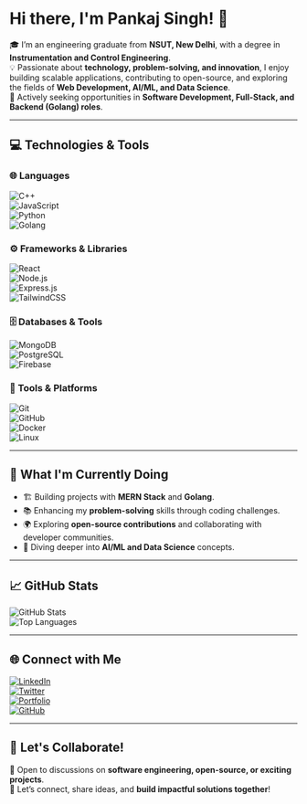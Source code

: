 # Hi there, I'm Pankaj Singh! 👋  

🎓 I’m an engineering graduate from **NSUT, New Delhi**, with a degree in **Instrumentation and Control Engineering**.  
💡 Passionate about **technology, problem-solving, and innovation**, I enjoy building scalable applications, contributing to open-source, and exploring the fields of **Web Development, AI/ML, and Data Science**.  
🚀 Actively seeking opportunities in **Software Development, Full-Stack, and Backend (Golang) roles**.  

---

## 💻 Technologies & Tools  

### 🌐 Languages  
![C++](https://img.shields.io/badge/C++-00599C?style=for-the-badge&logo=cplusplus&logoColor=white)  
![JavaScript](https://img.shields.io/badge/JavaScript-FFD43B?style=for-the-badge&logo=javascript&logoColor=black)  
![Python](https://img.shields.io/badge/Python-3776AB?style=for-the-badge&logo=python&logoColor=white)  
![Golang](https://img.shields.io/badge/Go-00ADD8?style=for-the-badge&logo=go&logoColor=white)  

### ⚙️ Frameworks & Libraries  
![React](https://img.shields.io/badge/React-20232A?style=for-the-badge&logo=react&logoColor=61DAFB)  
![Node.js](https://img.shields.io/badge/Node.js-339933?style=for-the-badge&logo=node.js&logoColor=white)  
![Express.js](https://img.shields.io/badge/Express.js-404D59?style=for-the-badge)  
![TailwindCSS](https://img.shields.io/badge/Tailwind_CSS-38B2AC?style=for-the-badge&logo=tailwind-css&logoColor=white)  

### 🗄️ Databases & Tools  
![MongoDB](https://img.shields.io/badge/MongoDB-4EA94B?style=for-the-badge&logo=mongodb&logoColor=white)  
![PostgreSQL](https://img.shields.io/badge/PostgreSQL-316192?style=for-the-badge&logo=postgresql&logoColor=white)  
![Firebase](https://img.shields.io/badge/Firebase-ffca28?style=for-the-badge&logo=firebase&logoColor=black)  

### 🔧 Tools & Platforms  
![Git](https://img.shields.io/badge/Git-F05033?style=for-the-badge&logo=git&logoColor=white)  
![GitHub](https://img.shields.io/badge/GitHub-100000?style=for-the-badge&logo=github&logoColor=white)  
![Docker](https://img.shields.io/badge/Docker-2496ED?style=for-the-badge&logo=docker&logoColor=white)  
![Linux](https://img.shields.io/badge/Linux-FCC624?style=for-the-badge&logo=linux&logoColor=black)  

---

## 🚀 What I'm Currently Doing  
- 🏗️ Building projects with **MERN Stack** and **Golang**.  
- 📚 Enhancing my **problem-solving** skills through coding challenges.  
- 🌍 Exploring **open-source contributions** and collaborating with developer communities.  
- 🤖 Diving deeper into **AI/ML and Data Science** concepts.  

---

## 📈 GitHub Stats  
![GitHub Stats](https://github-readme-stats.vercel.app/api?username=pankaj-2503&show_icons=true&theme=radical)  
![Top Languages](https://github-readme-stats.vercel.app/api/top-langs/?username=pankaj-2503&layout=compact&theme=radical)  

---

## 🌐 Connect with Me  
[![LinkedIn](https://img.shields.io/badge/LinkedIn-0077B5?style=for-the-badge&logo=linkedin&logoColor=white)](https://www.linkedin.com/in/pankaj-singh-906790225/)  
[![Twitter](https://img.shields.io/badge/Twitter-1DA1F2?style=for-the-badge&logo=twitter&logoColor=white)](https://twitter.com/pankajpj3103)  
[![Portfolio](https://img.shields.io/badge/Portfolio-Website-ff69b4?style=for-the-badge&logo=vercel&logoColor=white)](https://shiny-torrone-2303b3.netlify.app/)  
[![GitHub](https://img.shields.io/badge/GitHub-181717?style=for-the-badge&logo=github&logoColor=white)](https://github.com/pankaj-2503)  

---

## 🎉 Let's Collaborate!  
💬 Open to discussions on **software engineering, open-source, or exciting projects**.  
🤝 Let’s connect, share ideas, and **build impactful solutions together**!  
